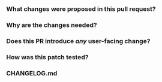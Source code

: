 <!--
    Possible security vulnerabilities: STOP here and contact security@apache.org instead!

    Please update the title of the PR with a meaningful message - do not leave it "empty" or "generated"
    Please update this summary field:

    The summary should cover these topics, if applicable:
    * the motivation for the change
    * a description of the status quo, for example the current behavior
    * the desired behavior
    * etc

    PR checklist:
    - Do a self-review of your code before opening a pull request
    - Make sure that there's good test coverage for the changes included in this PR
    - Run tests locally before pushing a PR (./gradlew check)
    - Code should have comments where applicable. Particularly hard-to-understand
      areas deserve good in-line documentation.
    - Include changes and enhancements to the documentation (in site/content/in-dev/unreleased)
    - For Work In Progress Pull Requests, please use the Draft PR feature.

    Make sure to add the information BELOW this comment.
    Everything in this comment will NOT be added to the PR description.
-->

### What changes were proposed in this pull request?
<!--
Please clarify what changes you are proposing. The purpose of this section is to outline the changes and how this PR fixes the issue. 
If possible, please consider writing useful notes for better and faster reviews in your PR. See the examples below.
  1. If you refactor some codes with changing classes, showing the class hierarchy will help reviewers.
  2. If you fix some IRC features, you can provide some references of other IRC implementations / IRC spec.
  3. If there is design documentation, please add the link.
  4. If there is a discussion in the mailing list, please add the link.
-->


### Why are the changes needed?
<!--
Please clarify why the changes are needed. For instance,
  1. If you propose a new API, clarify the use case for a new API.
  2. If you fix a bug, you can clarify why it is a bug.
-->


### Does this PR introduce _any_ user-facing change?
<!--
Note that it means *any* user-facing change including all aspects such as new features, bug fixes, or other behavior changes. Documentation-only updates are not considered user-facing changes.

If yes, please clarify the previous behavior and the change this PR proposes - provide the console output, description and/or an example to show the behavior difference if possible.
If possible, please also clarify if this is a user-facing change compared to the released Polaris versions or within the unreleased branches such as master.
If no, write 'No'.
-->


### How was this patch tested?
<!--
If tests were added, say they were added here. Please make sure to add some test cases that check the changes thoroughly including negative and positive cases if possible.
If it was tested in a way different from regular unit tests, please clarify how you tested step by step, ideally copy and paste-able, so that other reviewers can test and check, and descendants can verify in the future.
If tests were not added, please describe why they were not added and/or why it was difficult to add.
-->

### CHANGELOG.md
<!--
If the changes need to be included in CHANGELOG.md, please add a line here and in CHANGELOG.md.
-->
